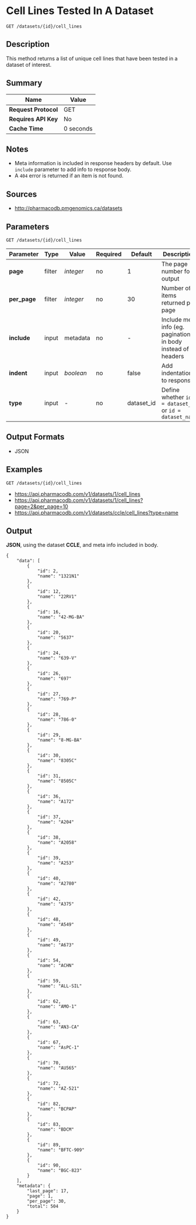 # Cell Lines Tested In A Dataset

```
GET /datasets/{id}/cell_lines
```

## Description

This method returns a list of unique cell lines that have been tested in a dataset of interest.

## Summary

| Name | Value |
| --- | --- |
| **Request Protocol** | GET |
| **Requires API Key** | No |
| **Cache Time** | 0 seconds |

## Notes

- Meta information is included in response headers by default. Use `include` parameter to add info to response body.
- A `404` error is returned if an item is not found.

## Sources

- http://pharmacodb.pmgenomics.ca/datasets

## Parameters

```
GET /datasets/{id}/cell_lines
```

| Parameter | Type | Value | Required | Default | Description |
| --- | --- | --- | --- | --- | --- |
| **page** | filter | *integer* | no | 1 | The page number for output |
| **per_page** | filter | *integer* | no | 30 | Number of items returned per page |
| **include** | input | metadata | no | - | Include meta info (eg. pagination) in body instead of headers |
| **indent** | input | *boolean* | no | false | Add indentation to response |
| **type** | input | - | no | dataset_id | Define whether `id = dataset_id` or `id = dataset_name` |

## Output Formats

- JSON

## Examples

```
GET /datasets/{id}/cell_lines
```

- https://api.pharmacodb.com/v1/datasets/1/cell_lines
- https://api.pharmacodb.com/v1/datasets/1/cell_lines?page=2&per_page=10
- https://api.pharmacodb.com/v1/datasets/ccle/cell_lines?type=name

## Output

**JSON**, using the dataset **CCLE**, and meta info included in body.

```
{
    "data": [
        {
            "id": 2,
            "name": "1321N1"
        },
        {
            "id": 12,
            "name": "22RV1"
        },
        {
            "id": 16,
            "name": "42-MG-BA"
        },
        {
            "id": 20,
            "name": "5637"
        },
        {
            "id": 24,
            "name": "639-V"
        },
        {
            "id": 26,
            "name": "697"
        },
        {
            "id": 27,
            "name": "769-P"
        },
        {
            "id": 28,
            "name": "786-0"
        },
        {
            "id": 29,
            "name": "8-MG-BA"
        },
        {
            "id": 30,
            "name": "8305C"
        },
        {
            "id": 31,
            "name": "8505C"
        },
        {
            "id": 36,
            "name": "A172"
        },
        {
            "id": 37,
            "name": "A204"
        },
        {
            "id": 38,
            "name": "A2058"
        },
        {
            "id": 39,
            "name": "A253"
        },
        {
            "id": 40,
            "name": "A2780"
        },
        {
            "id": 42,
            "name": "A375"
        },
        {
            "id": 48,
            "name": "A549"
        },
        {
            "id": 49,
            "name": "A673"
        },
        {
            "id": 54,
            "name": "ACHN"
        },
        {
            "id": 59,
            "name": "ALL-SIL"
        },
        {
            "id": 62,
            "name": "AMO-1"
        },
        {
            "id": 63,
            "name": "AN3-CA"
        },
        {
            "id": 67,
            "name": "AsPC-1"
        },
        {
            "id": 70,
            "name": "AU565"
        },
        {
            "id": 72,
            "name": "AZ-521"
        },
        {
            "id": 82,
            "name": "BCPAP"
        },
        {
            "id": 83,
            "name": "BDCM"
        },
        {
            "id": 89,
            "name": "BFTC-909"
        },
        {
            "id": 90,
            "name": "BGC-823"
        }
    ],
    "metadata": {
        "last_page": 17,
        "page": 1,
        "per_page": 30,
        "total": 504
    }
}
```
